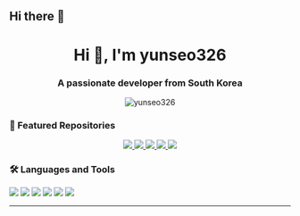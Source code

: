 ## Hi there 👋

<!-- README.md for GitHub Profile -->

<h1 align="center">Hi 👋, I'm yunseo326</h1>
<h3 align="center">A passionate developer from South Korea</h3>

<p align="center">
  <img src="https://komarev.com/ghpvc/?username=yunseo326&label=Profile%20views&color=0e75b6&style=flat" alt="yunseo326" />
</p>

### 📌 Featured Repositories

<p align="center">
  <a href="<!-- REPO1_URL -->">
    <img src="https://github-readme-stats.vercel.app/api/pin/?username=yunseo326&repo=Lider_sound_move&theme=radical" />
  </a>
  <a href="<!-- REPO2_URL -->">
    <img src="https://github-readme-stats.vercel.app/api/pin/?username=yunseo326&repo=Sound-source-localization-using-TDOA&theme=radical" />
  </a>
  <a href="<!-- REPO3_URL -->">
    <img src="https://github-readme-stats.vercel.app/api/pin/?username=yunseo326&repo=yunseo326.github.io&theme=radical" />
  </a>

  <a href="<!-- REPO4_URL -->">
    <img src="https://github-readme-stats.vercel.app/api/pin/?username=yunseo326&repo=mymujoco&theme=radical" />
  </a>
  <a href="<!-- REPO4_URL -->">
    <img src="https://github-readme-stats.vercel.app/api/pin/?username=yunseo326&repo=4leg_mine_arduino&theme=radical" />
  </a>
</p>


### 🛠️ Languages and Tools

<p align="left">
  <img src="https://img.shields.io/badge/-HTML5-E34F26?style=flat-square&logo=html5&logoColor=white"/>
  <img src="https://img.shields.io/badge/-CSS3-1572B6?style=flat-square&logo=css3"/>
  <img src="https://img.shields.io/badge/-JavaScript-F7DF1E?style=flat-square&logo=javascript&logoColor=black"/>
  <img src="https://img.shields.io/badge/-React-61DAFB?style=flat-square&logo=react&logoColor=black"/>
  <img src="https://img.shields.io/badge/-Node.js-339933?style=flat-square&logo=node.js&logoColor=white"/>
  <img src="https://img.shields.io/badge/-Python-3776AB?style=flat-square&logo=python&logoColor=white"/>
</p>

---

<!--
**yunseo326/yunseo326** is a ✨ _special_ ✨ repository because its `README.md` (this file) appears on your GitHub profile.

Here are some ideas to get you started:

- 🔭 I’m currently working on ...
- 🌱 I’m currently learning ...
- 👯 I’m looking to collaborate on ...
- 🤔 I’m looking for help with ...
- 💬 Ask me about ...
- 📫 How to reach me: ...
- 😄 Pronouns: ...
- ⚡ Fun fact: ...
-->
